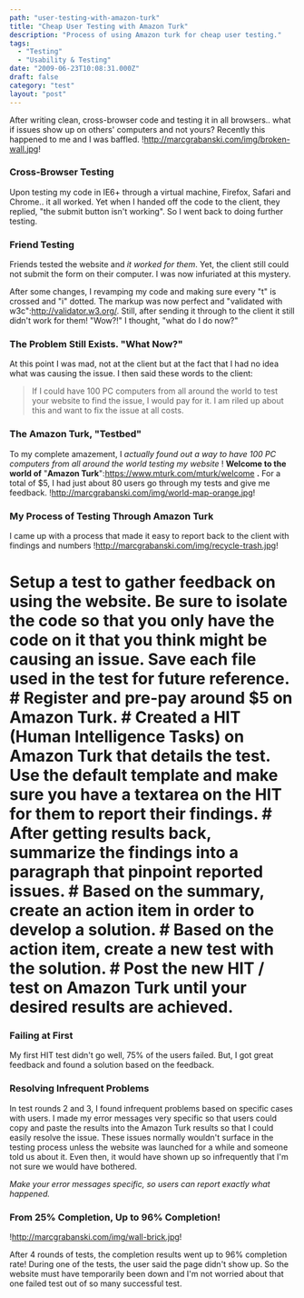 ```yaml
---
path: "user-testing-with-amazon-turk"
title: "Cheap User Testing with Amazon Turk"
description: "Process of using Amazon turk for cheap user testing."
tags: 
  - "Testing"
  - "Usability & Testing"
date: "2009-06-23T10:08:31.000Z"
draft: false
category: "test"
layout: "post"
---
```


After writing clean, cross-browser code and testing it in all browsers.. what if issues show up on others' computers and not yours? Recently this happened to me and I was baffled.
!http://marcgrabanski.com/img/broken-wall.jpg!

### Cross-Browser Testing
Upon testing my code in IE6+ through a virtual machine, Firefox, Safari and Chrome.. it all worked. Yet when I handed off the code to the client, they replied, "the submit button isn't working". So I went back to doing further testing.

### Friend Testing
Friends tested the website and *it worked for them*. Yet, the client still could not submit the form on their computer. I was now infuriated at this mystery.

After some changes, I revamping my code and making sure every "t" is crossed and "i" dotted. The markup was now perfect and "validated with w3c":http://validator.w3.org/. Still, after sending it through to the client it still didn't work for them! "Wow?!" I thought, "what do I do now?"

### The Problem Still Exists. "What Now?"
At this point I was mad, not at the client but at the fact that I had no idea what was causing the issue. I then said these words to the client:
> If I could have 100 PC computers from all around the world to test your website to find the issue, I would pay for it. I am riled up about this and want to fix the issue at all costs.

### The Amazon Turk, "Testbed"
To my complete amazement, I *actually found out a way to have 100 PC computers from all around the world testing my website* ! **Welcome to the world of** "**Amazon Turk**":https://www.mturk.com/mturk/welcome **.** For a total of $5, I had just about 80 users go through my tests and give me feedback.
!http://marcgrabanski.com/img/world-map-orange.jpg!

### My Process of Testing Through Amazon Turk
I came up with a process that made it easy to report back to the client with findings and numbers
!http://marcgrabanski.com/img/recycle-trash.jpg!

# Setup a test to gather feedback on using the website. Be sure to isolate the code so that you only have the code on it that you think might be causing an issue. Save each file used in the test for future reference. # Register and pre-pay around $5 on Amazon Turk. # Created a HIT (Human Intelligence Tasks) on Amazon Turk that details the test. Use the default template and make sure you have a textarea on the HIT for them to report their findings. # After getting results back, summarize the findings into a paragraph that pinpoint reported issues. # Based on the summary, create an action item in order to develop a solution. # Based on the action item, create a new test with the solution. # Post the new HIT / test on Amazon Turk until your desired results are achieved.

### Failing at First
My first HIT test didn't go well, 75% of the users failed. But, I got great feedback and found a solution based on the feedback.

### Resolving Infrequent Problems
In test rounds 2 and 3, I found infrequent problems based on specific cases with users. I made my error messages very specific so that users could copy and paste the results into the Amazon Turk results so that I could easily resolve the issue. These issues normally wouldn't surface in the testing process unless the website was launched for a while and someone told us about it. Even then, it would have shown up so infrequently that I'm not sure we would have bothered.

*Make your error messages specific, so users can report exactly what happened.*

### From 25% Completion, Up to 96% Completion!
!http://marcgrabanski.com/img/wall-brick.jpg!

After 4 rounds of tests, the completion results went up to 96% completion rate! During one of the tests, the user said the page didn't show up. So the website must have temporarily been down and I'm not worried about that one failed test out of so many successful test.